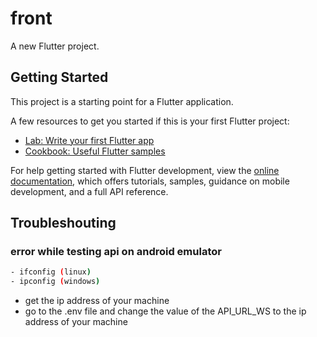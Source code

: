 # front

A new Flutter project.

## Getting Started

This project is a starting point for a Flutter application.

A few resources to get you started if this is your first Flutter project:

- [Lab: Write your first Flutter app](https://docs.flutter.dev/get-started/codelab)
- [Cookbook: Useful Flutter samples](https://docs.flutter.dev/cookbook)

For help getting started with Flutter development, view the
[online documentation](https://docs.flutter.dev/), which offers tutorials,
samples, guidance on mobile development, and a full API reference.

## Troubleshouting

### error while testing api on android emulator

```bash
- ifconfig (linux)
- ipconfig (windows)
```

- get the ip address of your machine
- go to the .env file and change the value of the API_URL_WS to the ip address of your machine
